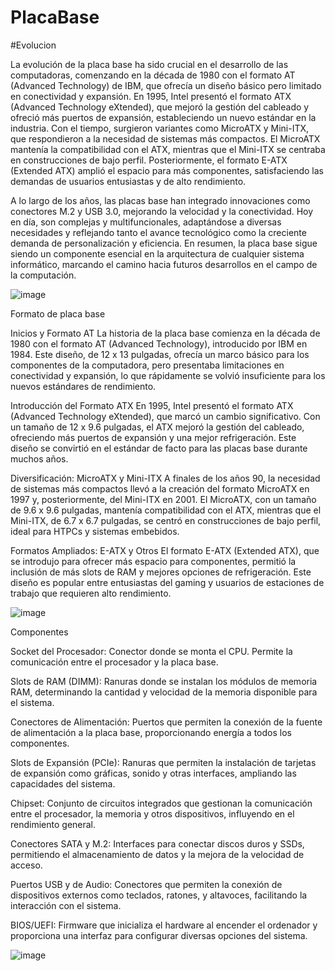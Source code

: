 # PlacaBase


#Evolucion


La evolución de la placa base ha sido crucial en el desarrollo de las computadoras, comenzando en la década de 1980 con el formato AT (Advanced Technology) de IBM, que ofrecía un diseño básico pero limitado en conectividad y expansión. En 1995, Intel presentó el formato ATX (Advanced Technology eXtended), que mejoró la gestión del cableado y ofreció más puertos de expansión, estableciendo un nuevo estándar en la industria. Con el tiempo, surgieron variantes como MicroATX y Mini-ITX, que respondieron a la necesidad de sistemas más compactos. El MicroATX mantenía la compatibilidad con el ATX, mientras que el Mini-ITX se centraba en construcciones de bajo perfil. Posteriormente, el formato E-ATX (Extended ATX) amplió el espacio para más componentes, satisfaciendo las demandas de usuarios entusiastas y de alto rendimiento.

A lo largo de los años, las placas base han integrado innovaciones como conectores M.2 y USB 3.0, mejorando la velocidad y la conectividad. Hoy en día, son complejas y multifuncionales, adaptándose a diversas necesidades y reflejando tanto el avance tecnológico como la creciente demanda de personalización y eficiencia. En resumen, la placa base sigue siendo un componente esencial en la arquitectura de cualquier sistema informático, marcando el camino hacia futuros desarrollos en el campo de la computación.

![image](https://encrypted-tbn0.gstatic.com/images?q=tbn:ANd9GcSNudoKbFUNFuXBzkcQk4u5d_bWP6YQ8u67eQ&s)



Formato de placa base


Inicios y Formato AT
La historia de la placa base comienza en la década de 1980 con el formato AT (Advanced Technology), introducido por IBM en 1984. Este diseño, de 12 x 13 pulgadas, ofrecía un marco básico para los componentes de la computadora, pero presentaba limitaciones en conectividad y expansión, lo que rápidamente se volvió insuficiente para los nuevos estándares de rendimiento.

Introducción del Formato ATX
En 1995, Intel presentó el formato ATX (Advanced Technology eXtended), que marcó un cambio significativo. Con un tamaño de 12 x 9.6 pulgadas, el ATX mejoró la gestión del cableado, ofreciendo más puertos de expansión y una mejor refrigeración. Este diseño se convirtió en el estándar de facto para las placas base durante muchos años.

Diversificación: MicroATX y Mini-ITX
A finales de los años 90, la necesidad de sistemas más compactos llevó a la creación del formato MicroATX en 1997 y, posteriormente, del Mini-ITX en 2001. El MicroATX, con un tamaño de 9.6 x 9.6 pulgadas, mantenía compatibilidad con el ATX, mientras que el Mini-ITX, de 6.7 x 6.7 pulgadas, se centró en construcciones de bajo perfil, ideal para HTPCs y sistemas embebidos.

Formatos Ampliados: E-ATX y Otros
El formato E-ATX (Extended ATX), que se introdujo para ofrecer más espacio para componentes, permitió la inclusión de más slots de RAM y mejores opciones de refrigeración. Este diseño es popular entre entusiastas del gaming y usuarios de estaciones de trabajo que requieren alto rendimiento.

![image](https://www.nfortec.com/img/cms/blog/CONOCEASURTUR/placa-base-atx-vs-micro-atx.jpg)




Componentes


Socket del Procesador: Conector donde se monta el CPU. Permite la comunicación entre el procesador y la placa base.

Slots de RAM (DIMM): Ranuras donde se instalan los módulos de memoria RAM, determinando la cantidad y velocidad de la memoria disponible para el sistema.

Conectores de Alimentación: Puertos que permiten la conexión de la fuente de alimentación a la placa base, proporcionando energía a todos los componentes.

Slots de Expansión (PCIe): Ranuras que permiten la instalación de tarjetas de expansión como gráficas, sonido y otras interfaces, ampliando las capacidades del sistema.

Chipset: Conjunto de circuitos integrados que gestionan la comunicación entre el procesador, la memoria y otros dispositivos, influyendo en el rendimiento general.

Conectores SATA y M.2: Interfaces para conectar discos duros y SSDs, permitiendo el almacenamiento de datos y la mejora de la velocidad de acceso.

Puertos USB y de Audio: Conectores que permiten la conexión de dispositivos externos como teclados, ratones, y altavoces, facilitando la interacción con el sistema.

BIOS/UEFI: Firmware que inicializa el hardware al encender el ordenador y proporciona una interfaz para configurar diversas opciones del sistema.


![image](https://onubaelectronica.es/wp-content/uploads/2020/04/mainboard_componentes.png)
